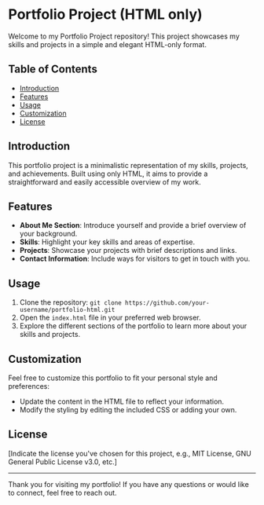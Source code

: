 # Portfolio Project (HTML only)

Welcome to my Portfolio Project repository! This project showcases my skills and projects in a simple and elegant HTML-only format.

## Table of Contents
- [Introduction](#introduction)
- [Features](#features)
- [Usage](#usage)
- [Customization](#customization)
- [License](#license)

## Introduction
This portfolio project is a minimalistic representation of my skills, projects, and achievements. Built using only HTML, it aims to provide a straightforward and easily accessible overview of my work.

## Features
- **About Me Section**: Introduce yourself and provide a brief overview of your background.
- **Skills**: Highlight your key skills and areas of expertise.
- **Projects**: Showcase your projects with brief descriptions and links.
- **Contact Information**: Include ways for visitors to get in touch with you.

## Usage
1. Clone the repository: `git clone https://github.com/your-username/portfolio-html.git`
2. Open the `index.html` file in your preferred web browser.
3. Explore the different sections of the portfolio to learn more about your skills and projects.

## Customization
Feel free to customize this portfolio to fit your personal style and preferences:
- Update the content in the HTML file to reflect your information.
- Modify the styling by editing the included CSS or adding your own.

## License
[Indicate the license you've chosen for this project, e.g., MIT License, GNU General Public License v3.0, etc.]

---
Thank you for visiting my portfolio! If you have any questions or would like to connect, feel free to reach out.
